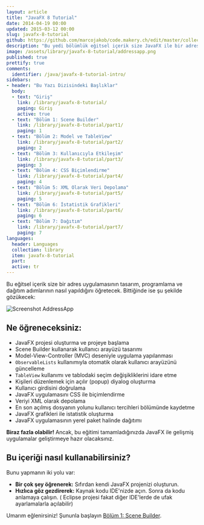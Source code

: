 ```yaml
---
layout: article
title: "JavaFX 8 Tutorial"
date: 2014-04-19 00:00
updated: 2015-03-12 00:00
slug: javafx-8-tutorial
github: https://github.com/marcojakob/code.makery.ch/edit/master/collections/library/javafx-8-tutorial-en.md
description: "Bu yedi bölümlük eğitsel içerik size JavaFX ile bir adres uygulamasının tasarım, programlama ve dağıtım adımlarının nasıl yapıldığını öğretecek."
image: /assets/library/javafx-8-tutorial/addressapp.png
published: true
prettify: true
comments: 
  identifier: /java/javafx-8-tutorial-intro/
sidebars:
- header: "Bu Yazı Dizisindeki Başlıklar"
  body:
  - text: "Giriş"
    link: /library/javafx-8-tutorial/
    paging: Giriş
    active: true
  - text: "Bölüm 1: Scene Builder"
    link: /library/javafx-8-tutorial/part1/
    paging: 1
  - text: "Bölüm 2: Model ve TableView"
    link: /library/javafx-8-tutorial/part2/
    paging: 2
  - text: "Bölüm 3: Kullanıcıyla Etkileşim"
    link: /library/javafx-8-tutorial/part3/
    paging: 3
  - text: "Bölüm 4: CSS Biçimlendirme"
    link: /library/javafx-8-tutorial/part4/
    paging: 4
  - text: "Bölüm 5: XML Olarak Veri Depolama"
    link: /library/javafx-8-tutorial/part5/
    paging: 5
  - text: "Bölüm 6: İstatistik Grafikleri"
    link: /library/javafx-8-tutorial/part6/
    paging: 6
  - text: "Bölüm 7: Dağıtım"
    link: /library/javafx-8-tutorial/part7/
    paging: 7
languages: 
  header: Languages
  collection: library
  item: javafx-8-tutorial
  part: 
  active: tr
---
```


Bu eğitsel içerik size bir adres uygulamasının tasarım, programlama ve dağıtım adımlarının nasıl yapıldığını öğretecek. Bittiğinde ise şu şekilde gözükecek:

![Screenshot AddressApp](/assets/library/javafx-8-tutorial/addressapp.png)


## Ne öğreneceksiniz:

* JavaFX projesi oluşturma ve projeye başlama
* Scene Builder kullanarak kullanıcı arayüzü tasarımı
* Model-View-Controller (MVC) deseniyle uygulama yapılanması
* `ObservableLists` kullanımıyla otomatik olarak kullanıcı arayüzünü güncelleme
* `TableView` kullanımı ve tablodaki seçim değişikliklerini idare etme
* Kişileri düzenlemek için açılır (popup) diyalog oluşturma
* Kullanıcı girdisini doğrulama
* JavaFX uygulamasını CSS ile biçimlendirme
* Veriyi XML olarak depolama
* En son açılmış dosyanın yolunu kullanıcı tercihleri bölümünde kaydetme
* JavaFX grafikleri ile istatistik oluşturma
* JavaFX uygulamasının yerel paket halinde dağıtımı

**Biraz fazla olabilir!** Ancak, bu eğitimi tamamladığınızda JavaFX ile gelişmiş uygulamalar geliştirmeye hazır olacaksınız.

## Bu içeriği nasıl kullanabilirsiniz?

Bunu yapmanın iki yolu var:

* **Bir çok şey öğrenerek:** Sıfırdan kendi JavaFX projenizi oluşturun.
* **Hızlıca göz gezdirerek:** Kaynak kodu IDE'nizde açın. Sonra da kodu anlamaya çalışın. ( Eclipse projesi fakat diğer IDE'lerde de ufak ayarlamalarla açılabilir)

Umarım eğlenirsiniz! Şununla başlayın [Bölüm 1: Scene Builder](/library/javafx-8-tutorial/part1/).

